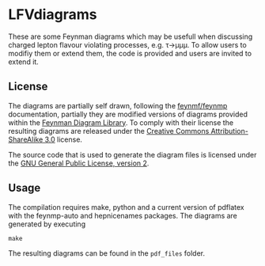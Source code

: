 LFVdiagrams
===========

These are some Feynman diagrams which may be usefull when discussing
charged lepton flavour violating processes, e.g. τ→μμμ. To allow users to
modifiy them or extend them, the code is provided and users are invited to
extend it.

License
-------

The diagrams are partially self drawn, following the [feynmf/feynmp][feynmf]
documentation, partially they are modified versions of diagrams provided within
the [Feynman Diagram Library][fdl]. To comply with their license the resulting
diagrams are released under the
[Creative Commons Attribution-ShareAlike 3.0][ccbysa30] license.

The source code that is used to generate the diagram files is licensed under
the [GNU General Public License, version 2][gpl2].

Usage
-----

The compilation requires make, python and a current version of pdflatex with
the feynmp-auto and hepnicenames packages. The diagrams are generated by
executing

    make

The resulting diagrams can be found in the `pdf_files` folder.


[feynmf]:   http://ctan.org/pkg/feynmf
[fdl]:      http://www.physik.uzh.ch/~che/FeynDiag/index.php
[ccbysa30]: https://creativecommons.org/licenses/by-sa/3.0
[gpl2]:     https://gnu.org/licenses/old-licenses/gpl-2.0.html

